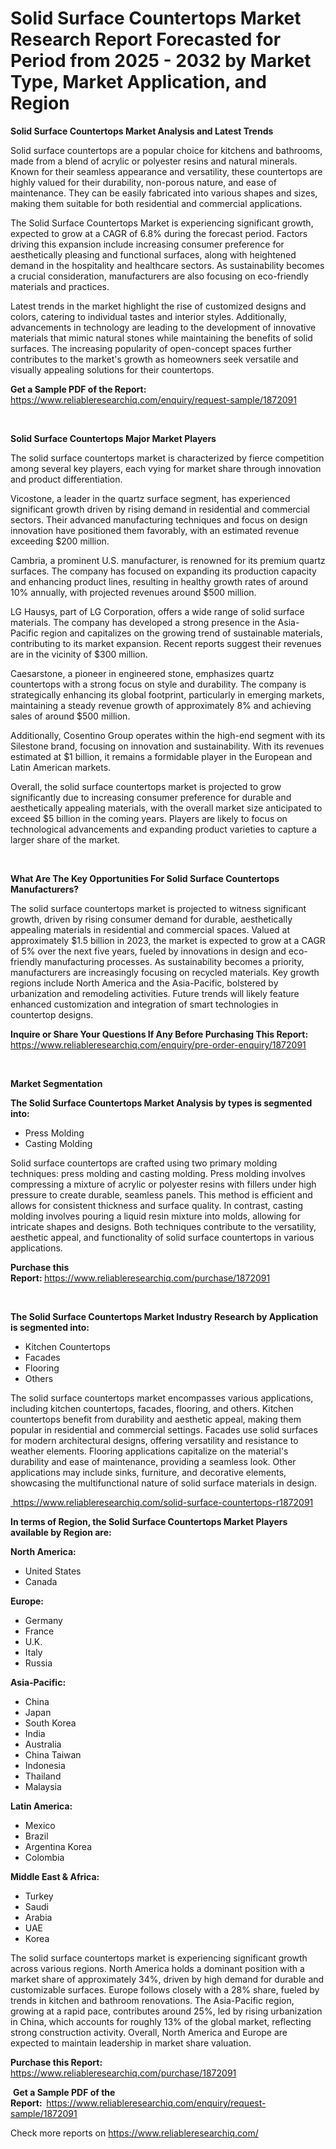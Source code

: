 <p><h1>Solid Surface Countertops Market Research Report Forecasted for Period from 2025 -  2032 by Market Type, Market Application, and Region</h1></p><p><strong>Solid Surface Countertops Market Analysis and Latest Trends</strong></p>
<p><p>Solid surface countertops are a popular choice for kitchens and bathrooms, made from a blend of acrylic or polyester resins and natural minerals. Known for their seamless appearance and versatility, these countertops are highly valued for their durability, non-porous nature, and ease of maintenance. They can be easily fabricated into various shapes and sizes, making them suitable for both residential and commercial applications.</p><p>The Solid Surface Countertops Market is experiencing significant growth, expected to grow at a CAGR of 6.8% during the forecast period. Factors driving this expansion include increasing consumer preference for aesthetically pleasing and functional surfaces, along with heightened demand in the hospitality and healthcare sectors. As sustainability becomes a crucial consideration, manufacturers are also focusing on eco-friendly materials and practices.</p><p>Latest trends in the market highlight the rise of customized designs and colors, catering to individual tastes and interior styles. Additionally, advancements in technology are leading to the development of innovative materials that mimic natural stones while maintaining the benefits of solid surfaces. The increasing popularity of open-concept spaces further contributes to the market's growth as homeowners seek versatile and visually appealing solutions for their countertops.</p></p>
<p><strong>Get a Sample PDF of the Report:&nbsp;</strong> <a href="https://www.reliableresearchiq.com/enquiry/request-sample/1872091?utm_campaign=3202&utm_medium=2&utm_source=Github&utm_content=ia&utm_term=04042025&utm_id=solid-surface-countertops">https://www.reliableresearchiq.com/enquiry/request-sample/1872091</a></p>
<p>&nbsp;</p>
<p><strong>Solid Surface Countertops Major Market Players</strong></p>
<p><p>The solid surface countertops market is characterized by fierce competition among several key players, each vying for market share through innovation and product differentiation. </p><p>Vicostone, a leader in the quartz surface segment, has experienced significant growth driven by rising demand in residential and commercial sectors. Their advanced manufacturing techniques and focus on design innovation have positioned them favorably, with an estimated revenue exceeding $200 million. </p><p>Cambria, a prominent U.S. manufacturer, is renowned for its premium quartz surfaces. The company has focused on expanding its production capacity and enhancing product lines, resulting in healthy growth rates of around 10% annually, with projected revenues around $500 million.</p><p>LG Hausys, part of LG Corporation, offers a wide range of solid surface materials. The company has developed a strong presence in the Asia-Pacific region and capitalizes on the growing trend of sustainable materials, contributing to its market expansion. Recent reports suggest their revenues are in the vicinity of $300 million.</p><p>Caesarstone, a pioneer in engineered stone, emphasizes quartz countertops with a strong focus on style and durability. The company is strategically enhancing its global footprint, particularly in emerging markets, maintaining a steady revenue growth of approximately 8% and achieving sales of around $500 million.</p><p>Additionally, Cosentino Group operates within the high-end segment with its Silestone brand, focusing on innovation and sustainability. With its revenues estimated at $1 billion, it remains a formidable player in the European and Latin American markets.</p><p>Overall, the solid surface countertops market is projected to grow significantly due to increasing consumer preference for durable and aesthetically appealing materials, with the overall market size anticipated to exceed $5 billion in the coming years. Players are likely to focus on technological advancements and expanding product varieties to capture a larger share of the market.</p></p>
<p>&nbsp;</p>
<p><strong>What Are The Key Opportunities For Solid Surface Countertops Manufacturers?</strong></p>
<p><p>The solid surface countertops market is projected to witness significant growth, driven by rising consumer demand for durable, aesthetically appealing materials in residential and commercial spaces. Valued at approximately $1.5 billion in 2023, the market is expected to grow at a CAGR of 5% over the next five years, fueled by innovations in design and eco-friendly manufacturing processes. As sustainability becomes a priority, manufacturers are increasingly focusing on recycled materials. Key growth regions include North America and the Asia-Pacific, bolstered by urbanization and remodeling activities. Future trends will likely feature enhanced customization and integration of smart technologies in countertop designs.</p></p>
<p><strong>Inquire or Share Your Questions If Any Before Purchasing This Report:</strong> <a href="https://www.reliableresearchiq.com/enquiry/pre-order-enquiry/1872091?utm_campaign=3202&utm_medium=2&utm_source=Github&utm_content=ia&utm_term=04042025&utm_id=solid-surface-countertops">https://www.reliableresearchiq.com/enquiry/pre-order-enquiry/1872091</a></p>
<p>&nbsp;</p>
<p><strong>Market Segmentation</strong></p>
<p><strong>The Solid Surface Countertops Market Analysis by types is segmented into:</strong></p>
<p><ul><li>Press Molding</li><li>Casting Molding</li></ul></p>
<p><p>Solid surface countertops are crafted using two primary molding techniques: press molding and casting molding. Press molding involves compressing a mixture of acrylic or polyester resins with fillers under high pressure to create durable, seamless panels. This method is efficient and allows for consistent thickness and surface quality. In contrast, casting molding involves pouring a liquid resin mixture into molds, allowing for intricate shapes and designs. Both techniques contribute to the versatility, aesthetic appeal, and functionality of solid surface countertops in various applications.</p></p>
<p><strong>Purchase this Report:&nbsp;</strong><a href="https://www.reliableresearchiq.com/purchase/1872091?utm_campaign=3202&utm_medium=2&utm_source=Github&utm_content=ia&utm_term=04042025&utm_id=solid-surface-countertops">https://www.reliableresearchiq.com/purchase/1872091</a></p>
<p>&nbsp;</p>
<p><strong>The Solid Surface Countertops Market Industry Research by Application is segmented into:</strong></p>
<p><ul><li>Kitchen Countertops</li><li>Facades</li><li>Flooring</li><li>Others</li></ul></p>
<p><p>The solid surface countertops market encompasses various applications, including kitchen countertops, facades, flooring, and others. Kitchen countertops benefit from durability and aesthetic appeal, making them popular in residential and commercial settings. Facades use solid surfaces for modern architectural designs, offering versatility and resistance to weather elements. Flooring applications capitalize on the material's durability and ease of maintenance, providing a seamless look. Other applications may include sinks, furniture, and decorative elements, showcasing the multifunctional nature of solid surface materials in design.</p></p>
<p><a href="https://www.reliableresearchiq.com/solid-surface-countertops-r1872091?utm_campaign=3202&utm_medium=2&utm_source=Github&utm_content=ia&utm_term=04042025&utm_id=solid-surface-countertops">&nbsp;https://www.reliableresearchiq.com/solid-surface-countertops-r1872091</a></p>
<p><strong>In terms of Region, the Solid Surface Countertops Market Players available by Region are:</strong></p>
<p>
    <p> <strong> North America: </strong>
        <ul>
            <li>United States</li>
            <li>Canada</li>
        </ul>
        </p> 
    <p> <strong> Europe: </strong>
        <ul>
            <li>Germany</li>
            <li>France</li>
            <li>U.K.</li>
            <li>Italy</li>
            <li>Russia</li>
        </ul>
        </p> 
    <p> <strong> Asia-Pacific: </strong>
        <ul>
            <li>China</li>
            <li>Japan</li>
            <li>South Korea</li>
            <li>India</li>
            <li>Australia</li>
            <li>China Taiwan</li>
            <li>Indonesia</li>
            <li>Thailand</li>
            <li>Malaysia</li>
        </ul>
        </p> 
    <p> <strong> Latin America: </strong>
        <ul>
            <li>Mexico</li>
            <li>Brazil</li>
            <li>Argentina Korea</li>
            <li>Colombia</li>
        </ul>
        </p> 
    <p> <strong> Middle East & Africa: </strong>
        <ul>
            <li>Turkey</li>
            <li>Saudi</li>
            <li>Arabia</li>
            <li>UAE</li>
            <li>Korea</li>
        </ul>
    </p>
    </p>
<p><p>The solid surface countertops market is experiencing significant growth across various regions. North America holds a dominant position with a market share of approximately 34%, driven by high demand for durable and customizable surfaces. Europe follows closely with a 28% share, fueled by trends in kitchen and bathroom renovations. The Asia-Pacific region, growing at a rapid pace, contributes around 25%, led by rising urbanization in China, which accounts for roughly 13% of the global market, reflecting strong construction activity. Overall, North America and Europe are expected to maintain leadership in market share valuation.</p></p>
<p><strong>Purchase this Report: </strong><a href="https://www.reliableresearchiq.com/purchase/1872091?utm_campaign=3202&utm_medium=2&utm_source=Github&utm_content=ia&utm_term=04042025&utm_id=solid-surface-countertops">https://www.reliableresearchiq.com/purchase/1872091</a></p>
<p>&nbsp;<strong>Get a Sample PDF of the Report:&nbsp;&nbsp;</strong><a href="https://www.reliableresearchiq.com/enquiry/request-sample/1872091?utm_campaign=3202&utm_medium=2&utm_source=Github&utm_content=ia&utm_term=04042025&utm_id=solid-surface-countertops">https://www.reliableresearchiq.com/enquiry/request-sample/1872091</a></p>
<p><strong></strong></p>
<p>Check more reports on <a href="https://www.reliableresearchiq.com/?utm_campaign=3202&utm_medium=2&utm_source=Github&utm_content=ia&utm_term=04042025&utm_id=solid-surface-countertops">https://www.reliableresearchiq.com/</a></p>